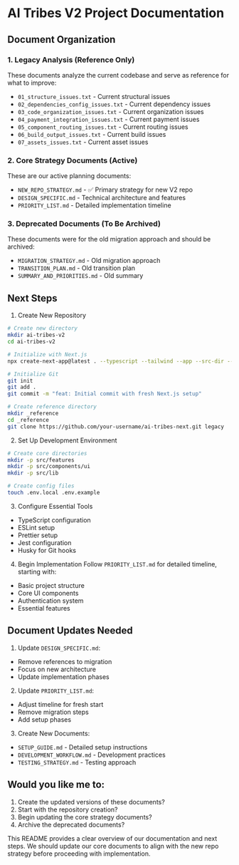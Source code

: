 # AI Tribes V2 Project Documentation

## Document Organization

### 1. Legacy Analysis (Reference Only)
These documents analyze the current codebase and serve as reference for what to improve:
- `01_structure_issues.txt` - Current structural issues
- `02_dependencies_config_issues.txt` - Current dependency issues
- `03_code_organization_issues.txt` - Current organization issues
- `04_payment_integration_issues.txt` - Current payment issues
- `05_component_routing_issues.txt` - Current routing issues
- `06_build_output_issues.txt` - Current build issues
- `07_assets_issues.txt` - Current asset issues

### 2. Core Strategy Documents (Active)
These are our active planning documents:
- `NEW_REPO_STRATEGY.md` - ✅ Primary strategy for new V2 repo
- `DESIGN_SPECIFIC.md` - Technical architecture and features
- `PRIORITY_LIST.md` - Detailed implementation timeline

### 3. Deprecated Documents (To Be Archived)
These documents were for the old migration approach and should be archived:
- `MIGRATION_STRATEGY.md` - Old migration approach
- `TRANSITION_PLAN.md` - Old transition plan
- `SUMMARY_AND_PRIORITIES.md` - Old summary

## Next Steps

1. Create New Repository
```bash
# Create new directory
mkdir ai-tribes-v2
cd ai-tribes-v2

# Initialize with Next.js
npx create-next-app@latest . --typescript --tailwind --app --src-dir --import-alias "@/*"

# Initialize Git
git init
git add .
git commit -m "feat: Initial commit with fresh Next.js setup"

# Create reference directory
mkdir _reference
cd _reference
git clone https://github.com/your-username/ai-tribes-next.git legacy
```

2. Set Up Development Environment
```bash
# Create core directories
mkdir -p src/features
mkdir -p src/components/ui
mkdir -p src/lib

# Create config files
touch .env.local .env.example
```

3. Configure Essential Tools
- TypeScript configuration
- ESLint setup
- Prettier setup
- Jest configuration
- Husky for Git hooks

4. Begin Implementation
Follow `PRIORITY_LIST.md` for detailed timeline, starting with:
- Basic project structure
- Core UI components
- Authentication system
- Essential features

## Document Updates Needed

1. Update `DESIGN_SPECIFIC.md`:
- Remove references to migration
- Focus on new architecture
- Update implementation phases

2. Update `PRIORITY_LIST.md`:
- Adjust timeline for fresh start
- Remove migration steps
- Add setup phases

3. Create New Documents:
- `SETUP_GUIDE.md` - Detailed setup instructions
- `DEVELOPMENT_WORKFLOW.md` - Development practices
- `TESTING_STRATEGY.md` - Testing approach

## Would you like me to:

1. Create the updated versions of these documents?
2. Start with the repository creation?
3. Begin updating the core strategy documents?
4. Archive the deprecated documents?

This README provides a clear overview of our documentation and next steps. We should update our core documents to align with the new repo strategy before proceeding with implementation. 